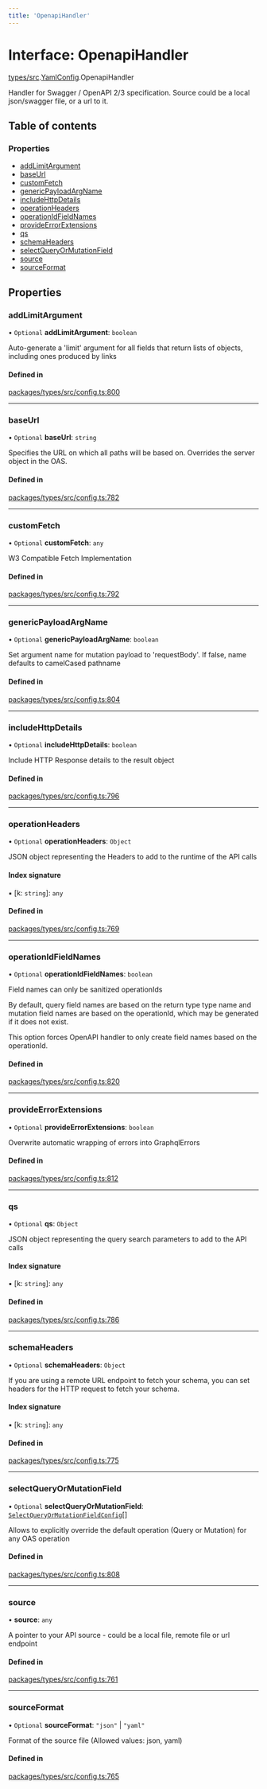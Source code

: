 ```yaml
---
title: 'OpenapiHandler'
---
```


# Interface: OpenapiHandler

[types/src](../modules/types_src).[YamlConfig](../modules/types_src.YamlConfig).OpenapiHandler

Handler for Swagger / OpenAPI 2/3 specification. Source could be a local json/swagger file, or a url to it.

## Table of contents

### Properties

- [addLimitArgument](types_src.YamlConfig.OpenapiHandler#addlimitargument)
- [baseUrl](types_src.YamlConfig.OpenapiHandler#baseurl)
- [customFetch](types_src.YamlConfig.OpenapiHandler#customfetch)
- [genericPayloadArgName](types_src.YamlConfig.OpenapiHandler#genericpayloadargname)
- [includeHttpDetails](types_src.YamlConfig.OpenapiHandler#includehttpdetails)
- [operationHeaders](types_src.YamlConfig.OpenapiHandler#operationheaders)
- [operationIdFieldNames](types_src.YamlConfig.OpenapiHandler#operationidfieldnames)
- [provideErrorExtensions](types_src.YamlConfig.OpenapiHandler#provideerrorextensions)
- [qs](types_src.YamlConfig.OpenapiHandler#qs)
- [schemaHeaders](types_src.YamlConfig.OpenapiHandler#schemaheaders)
- [selectQueryOrMutationField](types_src.YamlConfig.OpenapiHandler#selectqueryormutationfield)
- [source](types_src.YamlConfig.OpenapiHandler#source)
- [sourceFormat](types_src.YamlConfig.OpenapiHandler#sourceformat)

## Properties

### addLimitArgument

• `Optional` **addLimitArgument**: `boolean`

Auto-generate a 'limit' argument for all fields that return lists of objects, including ones produced by links

#### Defined in

[packages/types/src/config.ts:800](https://github.com/Urigo/graphql-mesh/blob/master/packages/types/src/config.ts#L800)

___

### baseUrl

• `Optional` **baseUrl**: `string`

Specifies the URL on which all paths will be based on.
Overrides the server object in the OAS.

#### Defined in

[packages/types/src/config.ts:782](https://github.com/Urigo/graphql-mesh/blob/master/packages/types/src/config.ts#L782)

___

### customFetch

• `Optional` **customFetch**: `any`

W3 Compatible Fetch Implementation

#### Defined in

[packages/types/src/config.ts:792](https://github.com/Urigo/graphql-mesh/blob/master/packages/types/src/config.ts#L792)

___

### genericPayloadArgName

• `Optional` **genericPayloadArgName**: `boolean`

Set argument name for mutation payload to 'requestBody'. If false, name defaults to camelCased pathname

#### Defined in

[packages/types/src/config.ts:804](https://github.com/Urigo/graphql-mesh/blob/master/packages/types/src/config.ts#L804)

___

### includeHttpDetails

• `Optional` **includeHttpDetails**: `boolean`

Include HTTP Response details to the result object

#### Defined in

[packages/types/src/config.ts:796](https://github.com/Urigo/graphql-mesh/blob/master/packages/types/src/config.ts#L796)

___

### operationHeaders

• `Optional` **operationHeaders**: `Object`

JSON object representing the Headers to add to the runtime of the API calls

#### Index signature

▪ [k: `string`]: `any`

#### Defined in

[packages/types/src/config.ts:769](https://github.com/Urigo/graphql-mesh/blob/master/packages/types/src/config.ts#L769)

___

### operationIdFieldNames

• `Optional` **operationIdFieldNames**: `boolean`

Field names can only be sanitized operationIds

By default, query field names are based on the return type type name and mutation field names are based on the operationId, which may be generated if it does not exist.

This option forces OpenAPI handler to only create field names based on the operationId.

#### Defined in

[packages/types/src/config.ts:820](https://github.com/Urigo/graphql-mesh/blob/master/packages/types/src/config.ts#L820)

___

### provideErrorExtensions

• `Optional` **provideErrorExtensions**: `boolean`

Overwrite automatic wrapping of errors into GraphqlErrors

#### Defined in

[packages/types/src/config.ts:812](https://github.com/Urigo/graphql-mesh/blob/master/packages/types/src/config.ts#L812)

___

### qs

• `Optional` **qs**: `Object`

JSON object representing the query search parameters to add to the API calls

#### Index signature

▪ [k: `string`]: `any`

#### Defined in

[packages/types/src/config.ts:786](https://github.com/Urigo/graphql-mesh/blob/master/packages/types/src/config.ts#L786)

___

### schemaHeaders

• `Optional` **schemaHeaders**: `Object`

If you are using a remote URL endpoint to fetch your schema, you can set headers for the HTTP request to fetch your schema.

#### Index signature

▪ [k: `string`]: `any`

#### Defined in

[packages/types/src/config.ts:775](https://github.com/Urigo/graphql-mesh/blob/master/packages/types/src/config.ts#L775)

___

### selectQueryOrMutationField

• `Optional` **selectQueryOrMutationField**: [`SelectQueryOrMutationFieldConfig`](types_src.YamlConfig.SelectQueryOrMutationFieldConfig)[]

Allows to explicitly override the default operation (Query or Mutation) for any OAS operation

#### Defined in

[packages/types/src/config.ts:808](https://github.com/Urigo/graphql-mesh/blob/master/packages/types/src/config.ts#L808)

___

### source

• **source**: `any`

A pointer to your API source - could be a local file, remote file or url endpoint

#### Defined in

[packages/types/src/config.ts:761](https://github.com/Urigo/graphql-mesh/blob/master/packages/types/src/config.ts#L761)

___

### sourceFormat

• `Optional` **sourceFormat**: ``"json"`` | ``"yaml"``

Format of the source file (Allowed values: json, yaml)

#### Defined in

[packages/types/src/config.ts:765](https://github.com/Urigo/graphql-mesh/blob/master/packages/types/src/config.ts#L765)
